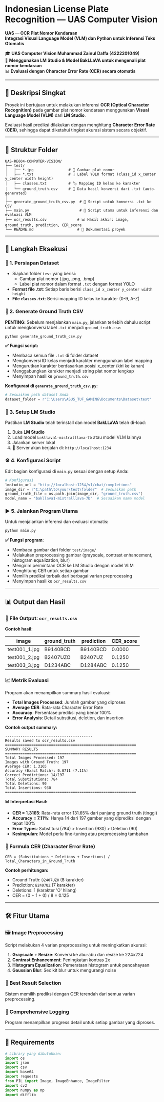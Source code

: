 # Indonesian License Plate Recognition — UAS Computer Vision

**UAS — OCR Plat Nomor Kendaraan**  
**Integrasi Visual Language Model (VLM) dan Python untuk Inferensi Teks Otomatis**

🎓 **UAS Computer Vision Muhammad Zainul Daffa (4222201049)**  
🤖 **Menggunakan LM Studio & Model BakLLaVA untuk mengenali plat nomor kendaraan**  
📊 **Evaluasi dengan Character Error Rate (CER) secara otomatis**

---

## 🧠 Deskripsi Singkat

Proyek ini bertujuan untuk melakukan inferensi **OCR (Optical Character Recognition)** pada gambar plat nomor kendaraan menggunakan **Visual Language Model (VLM)** dari **LM Studio**.

Evaluasi hasil prediksi dilakukan dengan menghitung **Character Error Rate (CER)**, sehingga dapat diketahui tingkat akurasi sistem secara objektif.

---

## 📁 Struktur Folder

```
UAS-RE604-COMPUTER-VISION/
├── test/
│   ├── *.jpg                # 📸 Gambar plat nomor
│   ├── *.txt                # 📝 Label YOLO format (class_id x_center y_center width height)
│   ├── classes.txt          # 🏷️ Mapping ID kelas ke karakter
│   └── ground_truth.csv     # 📄 Data hasil konversi dari .txt (auto-generated)
│
├── generate_ground_truth_csv.py  # 🔄 Script untuk konversi .txt ke CSV
├── main.py                       # 🚀 Script utama untuk inferensi dan evaluasi VLM
├── ocr_results.csv              # 📊 Hasil akhir: image, ground_truth, prediction, CER_score
└── README.md                    # 📖 Dokumentasi proyek
```

---

## 🚀 Langkah Eksekusi

### 🧾 1. Persiapan Dataset
* Siapkan folder `test` yang berisi:
  * Gambar plat nomor (.jpg, .png, .bmp)
  * Label plat nomor dalam format `.txt` dengan format YOLO
* **Format file .txt**: Setiap baris berisi `class_id x_center y_center width height`
* **File `classes.txt`**: Berisi mapping ID kelas ke karakter (0-9, A-Z)

### 🔄 2. Generate Ground Truth CSV
**PENTING**: Sebelum menjalankan `main.py`, jalankan terlebih dahulu script untuk mengkonversi label `.txt` menjadi `ground_truth.csv`:

```bash
python generate_ground_truth_csv.py
```

**✅ Fungsi script:**
* Membaca semua file `.txt` di folder dataset
* Mengkonversi ID kelas menjadi karakter menggunakan label mapping
* Mengurutkan karakter berdasarkan posisi x_center (kiri ke kanan)
* Menggabungkan karakter menjadi string plat nomor lengkap
* Menyimpan hasil ke `ground_truth.csv`

**Konfigurasi di `generate_ground_truth_csv.py`:**
```python
# Sesuaikan path dataset Anda
dataset_folder = r"C:\Users\ASUS_TUF_GAMING\Documents\Dataset\test"
```

### 🤖 3. Setup LM Studio
Pastikan **LM Studio** telah terinstall dan model **BakLLaVA** telah di-load:

1. Buka **LM Studio**
2. Load model `bakllava1-mistralllava-7b` atau model VLM lainnya
3. Jalankan server lokal
4. 📡 Server akan berjalan di: `http://localhost:1234`

### ⚙️ 4. Konfigurasi Script
Edit bagian konfigurasi di `main.py` sesuai dengan setup Anda:

```python
# Konfigurasi
lmstudio_url = "http://localhost:1234/v1/chat/completions"
image_dir = r"C:\path\to\your\test\folder"  # Sesuaikan path
ground_truth_file = os.path.join(image_dir, "ground_truth.csv")
model_name = "bakllava1-mistralllava-7b"  # Sesuaikan nama model
```

### ▶️ 5. Jalankan Program Utama
Untuk menjalankan inferensi dan evaluasi otomatis:

```bash
python main.py
```

**✅ Fungsi program:**
* Membaca gambar dari folder `test/image/`
* Melakukan preprocessing gambar (grayscale, contrast enhancement, histogram equalization, blur)
* Mengirim permintaan OCR ke LM Studio dengan model VLM
* Menghitung CER untuk setiap gambar
* Memilih prediksi terbaik dari berbagai varian preprocessing
* Menyimpan hasil ke `ocr_results.csv`

---

## 📊 Output dan Hasil

### 📄 File Output: `ocr_results.csv`
**Contoh hasil:**

| image | ground_truth | prediction | CER_score |
|-------|-------------|------------|-----------|
| test001_1.jpg | B9140BCD | B9140BCD | 0.0000 |
| test001_2.jpg | B2407UZO | B2407UZ | 0.1250 |
| test003_3.jpg | D1234ABC | D1284ABC | 0.1250 |

### 📈 Metrik Evaluasi
Program akan menampilkan summary hasil evaluasi:
* **Total Images Processed**: Jumlah gambar yang diproses
* **Average CER**: Rata-rata Character Error Rate
* **Accuracy**: Persentase prediksi yang benar 100%
* **Error Analysis**: Detail substitusi, deletion, dan insertion

**Contoh output summary:**
```
----------------------------------------
Results saved to ocr_results.csv
============================================================
SUMMARY RESULTS
============================================================
Total Images Processed: 197
Images with Ground Truth: 197
Average CER: 1.3165
Accuracy (Exact Match): 0.0711 (7.11%)
Correct Predictions: 14/197
Total Substitutions: 784
Total Deletions: 90
Total Insertions: 930
============================================================
```

**📊 Interpretasi Hasil:**
* **CER = 1.3165**: Rata-rata error 131.65% dari panjang ground truth (tinggi)
* **Accuracy = 7.11%**: Hanya 14 dari 197 gambar yang diprediksi dengan tepat 100%
* **Error Types**: Substitusi (784) > Insertion (930) > Deletion (90)
* **Kesimpulan**: Model perlu fine-tuning atau preprocessing tambahan

### 🧮 Formula CER (Character Error Rate)
```
CER = (Substitutions + Deletions + Insertions) / Total_Characters_in_Ground_Truth
```

**Contoh perhitungan:**
* Ground Truth: `B2407UZO` (8 karakter)
* Prediction: `B2407UZ` (7 karakter)
* Deletions: 1 (karakter 'O' hilang)
* CER = (0 + 1 + 0) / 8 = 0.125

---

## 🛠️ Fitur Utama

### 🖼️ Image Preprocessing
Script melakukan 4 varian preprocessing untuk meningkatkan akurasi:
1. **Grayscale + Resize**: Konversi ke abu-abu dan resize ke 224x224
2. **Contrast Enhancement**: Peningkatan kontras 2x
3. **Histogram Equalization**: Pemerataan histogram untuk pencahayaan
4. **Gaussian Blur**: Sedikit blur untuk mengurangi noise

### 🎯 Best Result Selection
Sistem memilih prediksi dengan CER terendah dari semua varian preprocessing.

### 📝 Comprehensive Logging
Program menampilkan progress detail untuk setiap gambar yang diproses.

---

## 🔧 Requirements

```python
# Library yang dibutuhkan:
import os
import json
import csv
import base64
import requests
from PIL import Image, ImageEnhance, ImageFilter
import cv2
import numpy as np
import difflib
```


